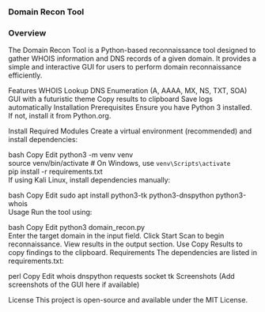 ### Domain Recon Tool
### Overview
The Domain Recon Tool is a Python-based reconnaissance tool designed to gather WHOIS information and DNS records of a given domain. It provides a simple and interactive GUI for users to perform domain reconnaissance efficiently.

Features
WHOIS Lookup
DNS Enumeration (A, AAAA, MX, NS, TXT, SOA)
GUI with a futuristic theme
Copy results to clipboard
Save logs automatically
Installation
Prerequisites
Ensure you have Python 3 installed. If not, install it from Python.org.

Install Required Modules
Create a virtual environment (recommended) and install dependencies:

bash
Copy
Edit
python3 -m venv venv  
source venv/bin/activate  # On Windows, use `venv\Scripts\activate`  
pip install -r requirements.txt  
If using Kali Linux, install dependencies manually:

bash
Copy
Edit
sudo apt install python3-tk python3-dnspython python3-whois  
Usage
Run the tool using:

bash
Copy
Edit
python3 domain_recon.py  
Enter the target domain in the input field.
Click Start Scan to begin reconnaissance.
View results in the output section.
Use Copy Results to copy findings to the clipboard.
Requirements
The dependencies are listed in requirements.txt:

perl
Copy
Edit
whois
dnspython
requests
socket
tk
Screenshots
(Add screenshots of the GUI here if available)

License
This project is open-source and available under the MIT License.


